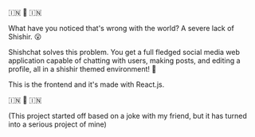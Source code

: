 🇮🇳 🙂 🇮🇳

What have you noticed that's wrong with the world? A severe lack of Shishir. 😮

Shishchat solves this problem. You get a full fledged social media web application capable of chatting with users, making posts, and editing a profile, all in a shishir themed environment! 🙌

This is the frontend and it's made with React.js. 

🇮🇳 🙂 🇮🇳

(This project started off based on a joke with my friend, but it has turned into a serious project of mine)
